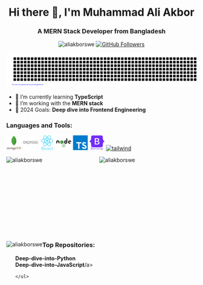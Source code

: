 <h1 align="center">Hi there 👋, I'm Muhammad Ali Akbor</h1>
<h3 align="center">A MERN Stack Developer from Bangladesh</h3>

<p align="center">
  <img src="https://komarev.com/ghpvc/?username=aliakborswe&label=Profile%20views&color=0e75b6&style=flat" alt="aliakborswe" />
  <a href="https://github.com/aliakborswe?tab=followers"><img src="https://img.shields.io/github/followers/aliakborswe?label=Followers&style=social" alt="GitHub Followers"></a>
</p>

<div align="center">
  <img src="gitartwork.svg" alt="ALI-AKBOR" />
</div>

- 🌱 I’m currently learning **TypeScript**
- 🏢 I’m working with the **MERN stack**
- 🎯 2024 Goals: **Deep dive into Frontend Engineering**

<h3 align="left">Languages and Tools:</h3>
<p align="left">
  <a href="https://www.mongodb.com/" target="_blank"><img src="https://raw.githubusercontent.com/devicons/devicon/master/icons/mongodb/mongodb-original-wordmark.svg" alt="mongodb" width="40" height="40"/></a>
  <a href="https://expressjs.com" target="_blank"><img src="https://raw.githubusercontent.com/devicons/devicon/master/icons/express/express-original-wordmark.svg" alt="express" width="40" height="40"/></a>
  <a href="https://reactjs.org/" target="_blank"><img src="https://raw.githubusercontent.com/devicons/devicon/master/icons/react/react-original-wordmark.svg" alt="react" width="40" height="40"/></a>
  <a href="https://nodejs.org" target="_blank"><img src="https://raw.githubusercontent.com/devicons/devicon/master/icons/nodejs/nodejs-original-wordmark.svg" alt="nodejs" width="40" height="40"/></a>
  <a href="https://www.typescriptlang.org/" target="_blank"><img src="https://raw.githubusercontent.com/devicons/devicon/master/icons/typescript/typescript-original.svg" alt="typescript" width="40" height="40"/></a>
  <a href="https://getbootstrap.com" target="_blank"><img src="https://raw.githubusercontent.com/devicons/devicon/master/icons/bootstrap/bootstrap-plain-wordmark.svg" alt="bootstrap" width="40" height="40"/></a>
  <a href="https://tailwindcss.com/" target="_blank" rel="noreferrer"> <img src="https://www.vectorlogo.zone/logos/tailwindcss/tailwindcss-icon.svg" alt="tailwind" width="40" height="40"/></a>
</p>

<div >
  <img src="https://github-readme-streak-stats.herokuapp.com/?user=aliakborswe" alt="aliakborswe" style="width: 48%; height: 200px; display: inline-block;" />
  <img src="https://github-readme-stats.vercel.app/api?username=aliakborswe&show_icons=true&locale=en" alt="aliakborswe" style="width: 48%; height: 200px; display: inline-block;" />
</div>


<div align="center">
  <img align="left" src="https://github-readme-stats.vercel.app/api/top-langs?username=aliakborswe&show_icons=true&locale=en&layout=compact" alt="aliakborswe" />
  <div>
    <h3 align="left">Top Repositories:</h3>
    <ul align="left" style="list-style: none;">
      <li><a href="https://github.com/aliakborswe/Deep-dive-into-Python" target="_blank" style="text-decoration: none;"><strong>Deep-dive-into-Python</strong></a></li>
      <li><a href="https://github.com/aliakborswe/Deep-dive-into-JavaScript" target="_blank" style="text-decoration: none;"><strong>Deep-dive-into-JavaScript</strong>/a></li>
      
    </ul>
  </div>
</div>

